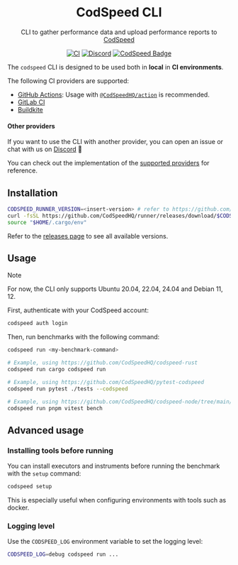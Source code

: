 <div align="center">
<h1>CodSpeed CLI</h1>

CLI to gather performance data and upload performance reports to [CodSpeed](https://codspeed.io)

[![CI](https://github.com/CodSpeedHQ/runner/actions/workflows/ci.yml/badge.svg)](https://github.com/CodSpeedHQ/runner/actions/workflows/ci.yml)
[![Discord](https://img.shields.io/badge/chat%20on-discord-7289da.svg)](https://discord.com/invite/MxpaCfKSqF)
[![CodSpeed Badge](https://img.shields.io/endpoint?url=https://codspeed.io/badge.json)](https://codspeed.io/)

</div>

The `codspeed` CLI is designed to be used both in **local** in **CI environments**.

The following CI providers are supported:

- [GitHub Actions](https://docs.codspeed.io/integrations/ci/github-actions): Usage with [`@CodSpeedHQ/action`](https://github.com/CodSpeedHQ/action) is recommended.
- [GitLab CI](https://docs.codspeed.io/integrations/ci/gitlab-ci)
- [Buildkite](https://docs.codspeed.io/integrations/ci/buildkite)

#### Other providers

If you want to use the CLI with another provider, you can open an issue or chat with us on [Discord](https://discord.com/invite/MxpaCfKSqF) 🚀

You can check out the implementation of the [supported providers](https://github.com/CodSpeedHQ/runner/tree/main/src/run/run_environment) for reference.

## Installation

```bash
CODSPEED_RUNNER_VERSION=<insert-version> # refer to https://github.com/CodSpeedHQ/runner/releases for available versions
curl -fsSL https://github.com/CodSpeedHQ/runner/releases/download/$CODSPEED_RUNNER_VERSION/codspeed-runner-installer.sh | bash
source "$HOME/.cargo/env"
```

Refer to the [releases page](https://github.com/CodSpeedHQ/runner/releases) to see all available versions.

## Usage

> [!NOTE]
> For now, the CLI only supports Ubuntu 20.04, 22.04, 24.04 and Debian 11, 12.

First, authenticate with your CodSpeed account:

```bash
codspeed auth login
```

Then, run benchmarks with the following command:

```bash
codspeed run <my-benchmark-command>

# Example, using https://github.com/CodSpeedHQ/codspeed-rust
codspeed run cargo codspeed run

# Example, using https://github.com/CodSpeedHQ/pytest-codspeed
codspeed run pytest ./tests --codspeed

# Example, using https://github.com/CodSpeedHQ/codspeed-node/tree/main/packages/vitest-plugin
codspeed run pnpm vitest bench
```

## Advanced usage

### Installing tools before running

You can install executors and instruments before running the benchmark with the `setup` command:

```bash
codspeed setup
```

This is especially useful when configuring environments with tools such as docker.

### Logging level

Use the `CODSPEED_LOG` environment variable to set the logging level:

```bash
CODSPEED_LOG=debug codspeed run ...
```

